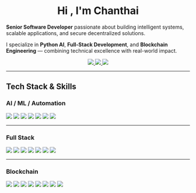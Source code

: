 <h1 align="center">Hi , I'm Chanthai</h1>

<p align="left">
  <b>Senior Software Developer</b> passionate about building intelligent systems, scalable applications, and secure decentralized solutions.
</p>

<p align="left">
  I specialize in <b>Python AI</b>, <b>Full-Stack Development</b>, and <b>Blockchain Engineering</b> — combining technical excellence with real-world impact.
</p>

<p align="center">
  <a href="https://linkedin.com/in/sp-959565126" target="_blank">
    <img src="https://img.shields.io/badge/LinkedIn-blue?style=for-the-badge&logo=linkedin" />
  </a>
  <a href="https://t.me/codingmentor" target="_blank">
    <img src="https://img.shields.io/badge/Telegram-0088cc?style=for-the-badge&logo=telegram" />
  </a>
  <a href="mailto:chanthaisihabouth@gmail.com">
    <img src="https://img.shields.io/badge/Email-chanthaisihabouth%40gmail.com-blue?style=for-the-badge&logo=gmail&logoColor=white" />
  </a>
</p>

---

## Tech Stack & Skills

###  AI / ML / Automation
<p>
  <img src="https://img.shields.io/badge/-Python-3776AB?style=for-the-badge&logo=python" />
  <img src="https://img.shields.io/badge/-PyTorch-EE4C2C?style=for-the-badge&logo=pytorch" />
  <img src="https://img.shields.io/badge/-TensorFlow-FF6F00?style=for-the-badge&logo=tensorflow" />
  <img src="https://img.shields.io/badge/-OpenAI-412991?style=for-the-badge&logo=openai" />
  <img src="https://img.shields.io/badge/-LangChain-0A0A0A?style=for-the-badge" />
  <img src="https://img.shields.io/badge/-n8n-FF6C37?style=for-the-badge" />
  <img src="https://img.shields.io/badge/-RAG-blue?style=for-the-badge" />
</p>

---

###  Full Stack
<p>
  <img src="https://img.shields.io/badge/-React-61DAFB?style=for-the-badge&logo=react" />
  <img src="https://img.shields.io/badge/-Node.js-339933?style=for-the-badge&logo=nodedotjs" />
  <img src="https://img.shields.io/badge/-FastAPI-009688?style=for-the-badge&logo=fastapi" />
  <img src="https://img.shields.io/badge/-PostgreSQL-336791?style=for-the-badge&logo=postgresql" />
  <img src="https://img.shields.io/badge/-Docker-2496ED?style=for-the-badge&logo=docker" />
  <img src="https://img.shields.io/badge/-GitHub%20Actions-2088FF?style=for-the-badge&logo=githubactions" />
  <img src="https://img.shields.io/badge/-AWS-232F3E?style=for-the-badge&logo=amazon-aws" />
</p>

---

###  Blockchain
<p>
  <img src="https://img.shields.io/badge/-Solidity-363636?style=for-the-badge&logo=solidity" />
  <img src="https://img.shields.io/badge/-Hardhat-black?style=for-the-badge" />
  <img src="https://img.shields.io/badge/-Web3.js-green?style=for-the-badge" />
  <img src="https://img.shields.io/badge/-Ethers.js-red?style=for-the-badge" />
  <img src="https://img.shields.io/badge/-Ethereum-3C3C3D?style=for-the-badge&logo=ethereum" />
  <img src="https://img.shields.io/badge/-Solana-00A3C4?style=for-the-badge&logo=solana" />
  <img src="https://img.shields.io/badge/-Rust-000000?style=for-the-badge&logo=rust" />
  <img src="https://img.shields.io/badge/-Anchor-0D0D0D?style=for-the-badge&logo=anchor" />
</p>

